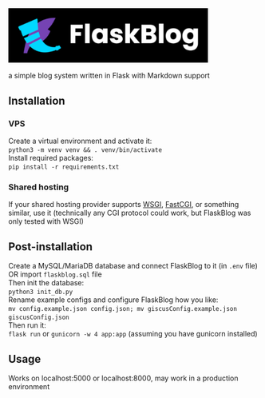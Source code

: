<img alt="FlaskBlog logo" src="./static/img/flb_logo_full_w.png" width="400">

a simple blog system written in Flask with Markdown support

## Installation
### VPS
Create a virtual environment and activate it:  
```python3 -m venv venv && . venv/bin/activate```  
Install required packages:  
```pip install -r requirements.txt```  
### Shared hosting
If your shared hosting provider supports [WSGI](https://w.wiki/_vTN2), [FastCGI](https://w.wiki/9EeQ), or something similar, use it (technically any CGI protocol could work, but FlaskBlog was only tested with WSGI)

## Post-installation
Create a MySQL/MariaDB database and connect FlaskBlog to it (in `.env` file) OR import `flaskblog.sql` file  
Then init the database:  
```python3 init_db.py```  
Rename example configs and configure FlaskBlog how you like:  
```mv config.example.json config.json; mv giscusConfig.example.json giscusConfig.json```  
Then run it:  
`flask run` or `gunicorn -w 4 app:app` (assuming you have gunicorn installed)  

## Usage
Works on localhost:5000 or localhost:8000, may work in a production environment